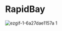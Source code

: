 # RapidBay
![ezgif-1-6a27dae1157a 1](https://user-images.githubusercontent.com/2439255/48428568-9741f800-e76b-11e8-8eb3-2d993383dd6e.gif)
